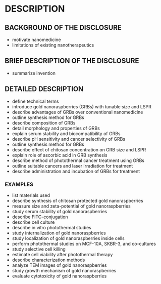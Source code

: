 # DESCRIPTION

## BACKGROUND OF THE DISCLOSURE

- motivate nanomedicine
- limitations of existing nanotherapeutics

## BRIEF DESCRIPTION OF THE DISCLOSURE

- summarize invention

## DETAILED DESCRIPTION

- define technical terms
- introduce gold nanoraspberries (GRBs) with tunable size and LSPR
- describe advantages of GRBs over conventional nanomedicine
- outline synthesis method for GRBs
- describe composition of GRBs
- detail morphology and properties of GRBs
- explain serum stability and biocompatibility of GRBs
- describe pH sensitivity and cancer selectivity of GRBs
- outline synthesis method for GRBs
- describe effect of chitosan concentration on GRB size and LSPR
- explain role of ascorbic acid in GRB synthesis
- describe method of photothermal cancer treatment using GRBs
- outline suitable cancers and laser irradiation for treatment
- describe administration and incubation of GRBs for treatment

### EXAMPLES

- list materials used
- describe synthesis of chitosan protected gold nanoraspberries
- measure size and zeta-potential of gold nanoraspberries
- study serum stability of gold nanoraspberries
- describe FITC-conjugation
- describe cell culture
- describe in vitro photothermal studies
- study internalization of gold nanoraspberries
- study localization of gold nanoraspberries inside cells
- perform photothermal studies on MCF-10A, SKBR-3, and co-cultures
- study selective cell killing
- estimate cell viability after photothermal therapy
- describe characterization methods
- analyze TEM images of gold nanoraspberries
- study growth mechanism of gold nanoraspberries
- evaluate cytotoxicity of gold nanoraspberries

